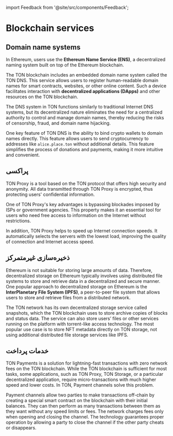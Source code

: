 import Feedback from '@site/src/components/Feedback';

# Blockchain services

## Domain name systems

In Ethereum, users use the **Ethereum Name Service (ENS)**, a decentralized naming system built on top of the Ethereum blockchain.

The TON blockchain includes an embedded domain name system called the TON DNS. This service allows users to register human-readable domain names for smart contracts, websites, or other online content. Such a device facilitates interaction with **decentralized applications (DApps)** and other resources on the TON blockchain.

The DNS system in TON functions similarly to traditional Internet DNS systems, but its decentralized nature eliminates the need for a centralized authority to control and manage domain names, thereby reducing the risks of censorship, fraud, and domain name hijacking.

One key feature of TON DNS is the ability to bind crypto wallets to domain names directly. This feature allows users to send cryptocurrency to addresses like `alice.place.ton` without additional details. This feature simplifies the process of donations and payments, making it more intuitive and convenient.

## پراکسی

TON Proxy is a tool based on the TON protocol that offers high security and anonymity. All data transmitted through TON Proxy is encrypted, thus protecting users' confidential information.

One of TON Proxy's key advantages is bypassing blockades imposed by ISPs or government agencies. This property makes it an essential tool for users who need free access to information on the Internet without restrictions.

In addition, TON Proxy helps to speed up Internet connection speeds. It automatically selects the servers with the lowest load, improving the quality of connection and Internet access speed.

## ذخیره‌سازی غیرمتمرکز

Ethereum is not suitable for storing large amounts of data. Therefore, decentralized storage on Ethereum typically involves using distributed file systems to store and retrieve data in a decentralized and secure manner. One popular approach to decentralized storage on Ethereum is the **InterPlanetary File System (IPFS)**, a peer-to-peer file system that allows users to store and retrieve files from a distributed network.

The TON network has its own decentralized storage service called snapshots, which the TON blockchain uses to store archive copies of blocks and status data. The service can also store users’ files or other services running on the platform with torrent-like access technology. The most popular use case is to store NFT metadata directly on TON storage, not using additional distributed file storage services like IPFS.

## خدمات پرداخت

TON Payments is a solution for lightning-fast transactions with zero network fees on the TON blockchain. While the TON blockchain is sufficient for most tasks, some applications, such as TON Proxy, TON Storage, or a particular decentralized application, require micro-transactions with much higher speed and lower costs. In TON, Payment channels solve this problem.

Payment channels allow two parties to make transactions off-chain by creating a special smart contract on the blockchain with their initial balances. They can then perform as many transactions between them as they want without any speed limits or fees. The network charges fees only when opening and closing the channel. The technology guarantees proper operation by allowing a party to close the channel if the other party cheats or disappears.

<Feedback />

